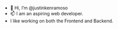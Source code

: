 - 👋 Hi, I’m @justinkenramoso
- 📫 I am an aspiring web developer.
- I like working on both the Frontend and Backend.
